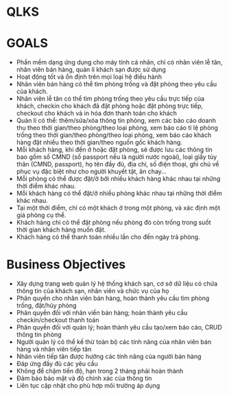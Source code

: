 # QLKS


# GOALS
-	Phần mềm dạng ứng dụng cho máy tính cá nhân, chỉ có nhân viên lễ tân, nhân viên bán hàng, quản lí khách sạn được sử dụng
- Hoạt động tốt và ổn định trên mọi loại hệ điều hành
-	Nhân viên bán hàng có thể tìm phòng trống và đặt phòng theo yêu cầu của khách.
-	Nhân viên lễ tân có thể tìm phòng trống theo yêu cầu trực tiếp của khách, checkin cho khách đã đặt phòng hoặc đặt phòng trực tiếp, checkout cho khách và in hóa đơn thanh toán cho khách
-	Quản lí có thể: thêm/sửa/xóa thông tin phòng, xem các báo cáo doanh thu theo thời gian/theo phòng/theo loại phòng, xem báo cáo tỉ lệ phòng trống theo thời gian/theo phòng/theo loại phòng, xem báo cáo khách hàng đặt nhiều theo thời gian/theo nguồn gốc khách hàng.
- Mỗi khách hàng, khi đến ở hoặc đặt phòng, sẽ được lưu các thông tin bao gồm số CMND (số passport nếu là người nước ngoài), loại giấy tùy thân (CMND, passport), họ tên đầy đủ, địa chỉ, số điện thoại, ghi chú về phục vụ đặc biệt như cho người khuyết tật, ăn chay...
- Mỗi phòng có thể được đặt/ở bởi nhiều khách hàng khác nhau tại những thời điểm khác nhau.
- Mỗi khách hàng có thể đặt/ở nhiều phòng khác nhau tại những thời điểm khác nhau.
- Tại một thời điểm, chỉ có một khách ở trong một phòng, và xác định một giá phòng cụ thể.
- Khách hàng chỉ có thể đặt phòng nếu phòng đó còn trống trong suốt thời gian khách hàng muốn đặt.
- Khách hàng có thể thanh toán nhiều lần cho đến ngày trả phòng.

# Business Objectives 
- Xây dựng trang web quản lý hệ thống khách sạn, cơ sở dữ liệu có chứa thông tin của khách sạn, nhân viên và chức vụ của họ
- Phân quyền cho nhân viên bán hàng, hoàn thành yêu cầu tìm phòng trống, đặt/hủy phòng
- Phân quyền đối với nhân viến bán hàng; hoàn thành yêu cầu checkin/checkout thanh toán
- Phân quyền đối với quản lý; hoàn thành yêu cầu tạo/xem báo cáo, CRUD thông tin phòng 
- Người quản lý có thể kế thừ toàn bộ các tính năng của nhân viên bán hàng và nhân viên tiếp tân
- Nhân viên tiếp tân được hưởng các tính năng của người bán hàng 
- Đáp ứng đầy đủ các yêu cầu
- Không để chậm tiến độ, hạn trong 2 tháng phải hoàn thành
- Đảm bảo bảo mật và độ chính xác của thông tin
- Liên tục cập nhật cho phù hợp môi trường áp dụng
